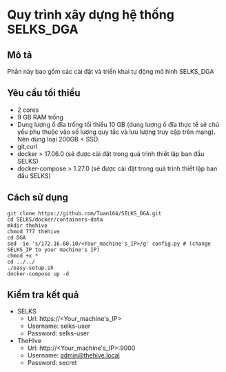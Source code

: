 # Quy trình xây dựng hệ thống SELKS_DGA
## Mô tả
Phần này bao gồm các cài đặt và triển khai tự động mô hình SELKS_DGA 

## Yêu cầu tối thiểu
- 2 cores
- 9 GB RAM trống
- Dung lượng ổ đĩa trống tối thiểu 10 GB (dung lượng ổ đĩa thực tế sẽ chủ yếu phụ thuộc vào số lượng quy tắc và lưu lượng truy cập trên mạng). Nên dùng loại 200GB + SSD.
- git,curl
- docker > 17.06.0 (sẽ được cài đặt trong quá trình thiết lập ban đầu SELKS)
- docker-compose > 1.27.0 (sẽ được cài đặt trong quá trình thiết lập ban đầu SELKS)

## Cách sử dụng
```
git clone https://github.com/Tuan164/SELKS_DGA.git
cd SELKS/docker/containers-data
mkdir thehive
chmod 777 thehive
cd DGA
sed -ie 's/172.16.60.10/<Your_machine's_IP>/g' config.py # (change SELKS_IP to your machine's IP)
chmod +x *
cd ../../
./easy-setup.sh
docker-compose up -d 
```

## Kiểm tra kết quả
- SELKS
    - Url: https://<Your_machine's_IP>
    - Username: selks-user
    - Password: selks-user
- TheHive
    - Url: http://<Your_machine's_IP>:9000
    - Username: admin@thehive.local
    - Password: secret
